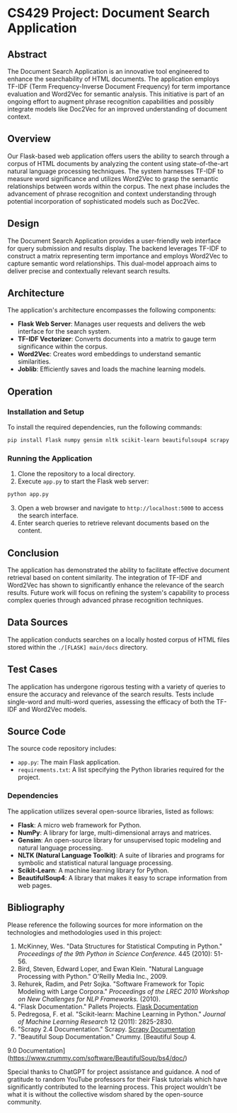 # CS429 Project: Document Search Application

## Abstract
The Document Search Application is an innovative tool engineered to enhance the searchability of HTML documents. The application employs TF-IDF (Term Frequency-Inverse Document Frequency) for term importance evaluation and Word2Vec for semantic analysis. This initiative is part of an ongoing effort to augment phrase recognition capabilities and possibly integrate models like Doc2Vec for an improved understanding of document context.

## Overview
Our Flask-based web application offers users the ability to search through a corpus of HTML documents by analyzing the content using state-of-the-art natural language processing techniques. The system harnesses TF-IDF to measure word significance and utilizes Word2Vec to grasp the semantic relationships between words within the corpus. The next phase includes the advancement of phrase recognition and context understanding through potential incorporation of sophisticated models such as Doc2Vec.

## Design
The Document Search Application provides a user-friendly web interface for query submission and results display. The backend leverages TF-IDF to construct a matrix representing term importance and employs Word2Vec to capture semantic word relationships. This dual-model approach aims to deliver precise and contextually relevant search results.

## Architecture
The application's architecture encompasses the following components:
- **Flask Web Server**: Manages user requests and delivers the web interface for the search system.
- **TF-IDF Vectorizer**: Converts documents into a matrix to gauge term significance within the corpus.
- **Word2Vec**: Creates word embeddings to understand semantic similarities.
- **Joblib**: Efficiently saves and loads the machine learning models.

## Operation
### Installation and Setup
To install the required dependencies, run the following commands:
```bash
pip install Flask numpy gensim nltk scikit-learn beautifulsoup4 scrapy
```

### Running the Application
1. Clone the repository to a local directory.
2. Execute `app.py` to start the Flask web server:
```bash
python app.py
```
3. Open a web browser and navigate to `http://localhost:5000` to access the search interface.
4. Enter search queries to retrieve relevant documents based on the content.

## Conclusion
The application has demonstrated the ability to facilitate effective document retrieval based on content similarity. The integration of TF-IDF and Word2Vec has shown to significantly enhance the relevance of the search results. Future work will focus on refining the system's capability to process complex queries through advanced phrase recognition techniques.

## Data Sources
The application conducts searches on a locally hosted corpus of HTML files stored within the `./[FLASK] main/docs` directory.

## Test Cases
The application has undergone rigorous testing with a variety of queries to ensure the accuracy and relevance of the search results. Tests include single-word and multi-word queries, assessing the efficacy of both the TF-IDF and Word2Vec models.

## Source Code
The source code repository includes:
- `app.py`: The main Flask application.
- `requirements.txt`: A list specifying the Python libraries required for the project.

### Dependencies
The application utilizes several open-source libraries, listed as follows:
- **Flask**: A micro web framework for Python.
- **NumPy**: A library for large, multi-dimensional arrays and matrices.
- **Gensim**: An open-source library for unsupervised topic modeling and natural language processing.
- **NLTK (Natural Language Toolkit)**: A suite of libraries and programs for symbolic and statistical natural language processing.
- **Scikit-Learn**: A machine learning library for Python.
- **BeautifulSoup4**: A library that makes it easy to scrape information from web pages.

## Bibliography
Please reference the following sources for more information on the technologies and methodologies used in this project:
1. McKinney, Wes. "Data Structures for Statistical Computing in Python." *Proceedings of the 9th Python in Science Conference.* 445 (2010): 51-56.
2. Bird, Steven, Edward Loper, and Ewan Klein. "Natural Language Processing with Python." O'Reilly Media Inc., 2009.
3. Rehurek, Radim, and Petr Sojka. "Software Framework for Topic Modeling with Large Corpora." *Proceedings of the LREC 2010 Workshop on New Challenges for NLP Frameworks.* (2010).
4. "Flask Documentation." Pallets Projects. [Flask Documentation](https://flask.palletsprojects.com/en/1.1.x/)
5. Pedregosa, F. et al. "Scikit-learn: Machine Learning in Python." *Journal of Machine Learning Research* 12 (2011): 2825-2830.
6. "Scrapy 2.4 Documentation." Scrapy. [Scrapy Documentation](https://docs.scrapy.org/en/latest/)
7. "Beautiful Soup Documentation." Crummy. [Beautiful Soup 4.

9.0 Documentation](https://www.crummy.com/software/BeautifulSoup/bs4/doc/)

Special thanks to ChatGPT for project assistance and guidance. A nod of gratitude to random YouTube professors for their Flask tutorials which have significantly contributed to the learning process. This project wouldn't be what it is without the collective wisdom shared by the open-source community.

